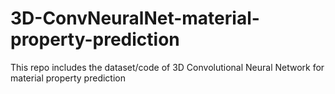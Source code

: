 # 3D-ConvNeuralNet-material-property-prediction
This repo includes the dataset/code of 3D Convolutional Neural Network for material property prediction
